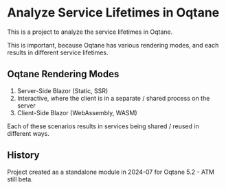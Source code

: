 # Analyze Service Lifetimes in Oqtane

This is a project to analyze the service lifetimes in Oqtane.

This is important, because Oqtane has various rendering modes, and each results in different service lifetimes.

## Oqtane Rendering Modes

1. Server-Side Blazor (Static, SSR)
1. Interactive, where the client is in a separate / shared process on the server
1. Client-Side Blazor (WebAssembly, WASM)

Each of these scenarios results in services being shared / reused in different ways.

## History

Project created as a standalone module in 2024-07 for Oqtane 5.2 - ATM still beta.
